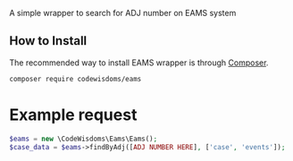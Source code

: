 A simple wrapper to search for ADJ number on EAMS system

## How to Install

The recommended way to install EAMS wrapper is through
[Composer](https://getcomposer.org/).

```bash
composer require codewisdoms/eams
```

# Example request

```php
$eams = new \CodeWisdoms\Eams\Eams();
$case_data = $eams->findByAdj([ADJ NUMBER HERE], ['case', 'events']);
```
